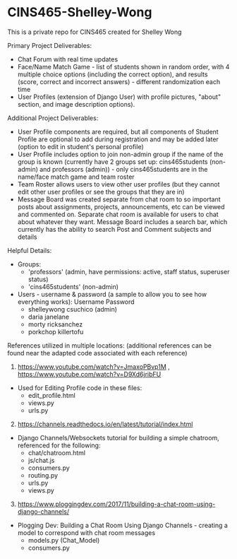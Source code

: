 # CINS465-Shelley-Wong
This is a private repo for CINS465 created for Shelley Wong

Primary Project Deliverables:
* Chat Forum with real time updates
* Face/Name Match Game - list of students shown in random order, with 4 multiple
  choice options (including the correct option), and results (score, correct and
  incorrect answers) - different randomization each time
* User Profiles (extension of Django User) with profile pictures, "about" section,
  and image description options).

Additional Project Deliverables:
* User Profile components are required, but all components of Student Profile are
  optional to add during registration and may be added later (option to edit in
  student's personal profile)
* User Profile includes option to join non-admin group if the name of the group
  is known (currently have 2 groups set up: cins465students (non-admin) and
  professors (admin)) - only cins465students are in the name/face match game and
  team roster
* Team Roster allows users to view other user profiles (but they cannot edit
  other user profiles or see the groups that they are in)
* Message Board was created separate from chat room to so important posts about
  assignments, projects, announcements, etc can be viewed and commented on.
  Separate chat room is available for users to chat about whatever they want.
  Message Board includes a search bar, which currently has the ability to search
  Post and Comment subjects and details

Helpful Details:
* Groups:
  - 'professors' (admin, have permissions: active, staff status, superuser status)
  - 'cins465students' (non-admin)
* Users - username & password (a sample to allow you to see how everything works):
    Username      Password
  - shelleywong   csuchico (admin)
  - daria         janelane
  - morty         ricksanchez
  - porkchop      killertofu

References utilized in multiple locations: (additional references can be found
  near the adapted code associated with each reference)
1. https://www.youtube.com/watch?v=JmaxoPBvp1M , https://www.youtube.com/watch?v=D9Xd6jribFU
  * Used for Editing Profile code in these files:
    * edit_profile.html
    * views.py
    * urls.py

2. https://channels.readthedocs.io/en/latest/tutorial/index.html
  * Django Channels/Websockets tutorial for building a simple chatroom, referenced
    for the following:
    * chat/chatroom.html
    * js/chat.js
    * consumers.py
    * routing.py
    * urls.py
    * views.py

3. https://www.ploggingdev.com/2017/11/building-a-chat-room-using-django-channels/
  * Plogging Dev: Building a Chat Room Using Django Channels - creating a model to  correspond with chat room messages
    * models.py (Chat_Model)
    * consumers.py
